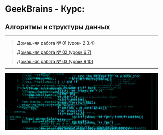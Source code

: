 # GeekBrains - Курс:
## Алгоритмы и структуры данных
-------------------------------
> [Домашняя работа № 01 (уроки 2,3,4)](Homework_01)

> [Домашняя работа № 02 (уроки 6,7)](Homework_02)

> [Домашняя работа № 03 (уроки 9,10)](Homework_03)
-------------------------------
![Screenshot](BackGround.png "Алгоритмы и структуры данных")
